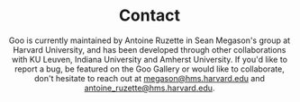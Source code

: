 ---
title: Contact
subtitle: Goo is currently maintained by Antoine Ruzette in Sean Megason's group at Harvard University, and has been developed through other collaborations with KU Leuven, Indiana University and Amherst University. If you'd like to report a bug, be featured on the Goo Gallery or would like to collaborate, don't hesitate to reach out at megason@hms.harvard.edu and antoine_ruzette@hms.harvard.edu.
---